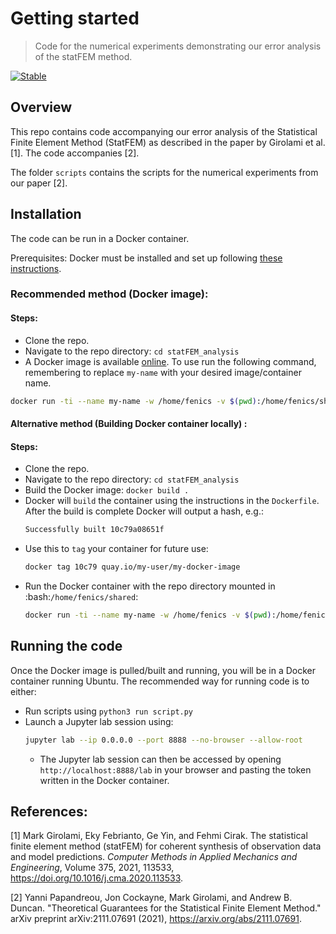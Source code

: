 # Getting started
> Code for the numerical experiments demonstrating our error analysis of the statFEM method.

[![Stable](https://img.shields.io/badge/docs-stable-blue.svg)](https://yannipapandreou.github.io/statFEM_analysis/)

## Overview

This repo contains code accompanying our error analysis of the Statistical Finite Element Method (StatFEM) as described in the paper by Girolami et al. [1]. The code accompanies [2].

The folder `scripts` contains the scripts for the numerical experiments from our paper [2].

## Installation

The code can be run in a Docker container.

Prerequisites: Docker must be installed and set up following [these instructions](https://docs.docker.com/get-started/).

### Recommended method (Docker image):

#### Steps:
- Clone the repo.
- Navigate to the repo directory: `cd statFEM_analysis`
- A Docker image is available [online](https://hub.docker.com/r/yannipapandreou/statfem_analysis). To use run the following command, remembering to replace `my-name` with your desired image/container name. 
```bash
docker run -ti --name my-name -w /home/fenics -v $(pwd):/home/fenics/shared -p 8888:8888 yannipapandreou/statfem_analysis
```

#### Alternative method (Building Docker container locally) :

#### Steps:
- Clone the repo.
- Navigate to the repo directory: `cd statFEM_analysis`
- Build the Docker image: `docker build .`
- Docker will `build` the container using the instructions in the `Dockerfile`. After the build is complete Docker will output a hash, e.g.:
  ```bash
  Successfully built 10c79a08651f
  ```
- Use this to `tag` your container for future use:
  ```bash
  docker tag 10c79 quay.io/my-user/my-docker-image
  ```
- Run the Docker container with the repo directory mounted in :bash:`/home/fenics/shared`:
  ```bash
  docker run -ti --name my-name -w /home/fenics -v $(pwd):/home/fenics/shared -p 8888:8888 quay.io/my-user/my-docker-image
  ```

## Running the code

Once the Docker image is pulled/built and running, you will be in a Docker container running Ubuntu. The recommended way for running code is to either:

- Run scripts using `python3 run script.py`
- Launch a Jupyter lab session using:
  ```bash
  jupyter lab --ip 0.0.0.0 --port 8888 --no-browser --allow-root
  ```
  - The Jupyter lab session can then be accessed by opening `http://localhost:8888/lab` in your browser and pasting the token written in the Docker container.


## References:

 [1] Mark Girolami, Eky Febrianto, Ge Yin, and Fehmi Cirak. The
    statistical finite element method (statFEM) for coherent synthesis
    of observation data and model predictions. *Computer Methods in
    Applied Mechanics and Engineering*, Volume 375, 2021, 113533,
    https://doi.org/10.1016/j.cma.2020.113533.

[2] Yanni Papandreou, Jon Cockayne, Mark Girolami, and Andrew B. Duncan. "Theoretical Guarantees for the Statistical Finite Element Method." arXiv preprint arXiv:2111.07691 (2021), https://arxiv.org/abs/2111.07691.

